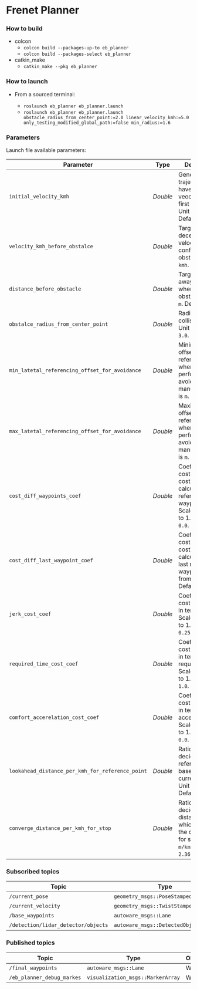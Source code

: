 # Frenet Planner

### How to build
* colcon
  - `colcon build --packages-up-to eb_planner`
  - `colcon build --packages-select eb_planner`
* catkin_make
  - `catkin_make --pkg eb_planner`


### How to launch

* From a sourced terminal:

    - `roslaunch eb_planner eb_planner.launch`
    - `roslaunch eb_planner eb_planner.launch obstacle_radius_from_center_point:=2.0 linear_velocity_kmh:=5.0 only_testing_modified_global_path:=false min_radius:=1.6`


### Parameters

Launch file available parameters:

|Parameter| Type| Description|
----------|-----|--------
|`initial_velocity_kmh`|*Double* |Generate a trajectory which have this linear veocity at the first waypoint. Unit is `kmh`. Default `2.1`.|
|`velocity_kmh_before_obstalce`|*Double*|Target decelerated velocity when confronting a obstale. Unit is `kmh`. Default `1.0`.|
|`distance_before_obstacle`|*Double*|Target keep-away distance when facing a obstalce. Unit is `m`. Default `7.0`.|
|`obstalce_radius_from_center_point`|*Double*|Radius using for collision check. Unit is `m`. Default `3.0`.|
|`min_latetal_referencing_offset_for_avoidance`|*Double*|Minimum lateral offset for a reference point when performing an avoiding manuever. Unit is `m`. Default `5.0`.|
|`max_latetal_referencing_offset_for_avoidance`|*Double*|Maximum lateral offset for a reference point when performing an avoiding manuever. Unit is `m`. Default `8.0`.|
|`cost_diff_waypoints_coef`|*Double*|Coefficient for cost(running cost) calculation with reference waypoints. Scale from 0.0 to 1.0. Default `0.0`.|
|`cost_diff_last_waypoint_coef`|*Double*|Coefficient for cost(terminal cost) calculation with last reference waypoint. Scale from 0.0 to 1.0. Default `1.0`.|
|`jerk_cost_coef`|*Double*|Coefficient for cost calculation in terms of jerk. Scale from 0.0 to 1.0. Default `0.25`.|
|`required_time_cost_coef`|*Double*|Coefficient for cost calculation in terms of required time. Scale from 0.0 to 1.0. Default `1.0`.|
|`comfort_accerelation_cost_coef`|*Double*|Coefficient for cost calculation in terms of acceleration. Scale from 0.0 to 1.0. Default `0.0`.|
|`lookahead_distance_per_kmh_for_reference_point`|*Double*|Ratio for deciding referece point based on current_velocity. Unit is `m/kmh`. Default `2.0`.|
|`converge_distance_per_kmh_for_stop`|*Double*|Ratio for deciding a distance at which starting the deceleration for stop. Unit is `m/kmh`. Default `2.36`.|


### Subscribed topics

|Topic|Type|Objective|
------|----|---------
|`/current_pose`|`geometry_msgs::PoseStamped`|WIP|
|`/current_velocity`|`geometry_msgs::TwistStamped`|WIP|
|`/base_waypoints`|`autoware_msgs::Lane`|WIP|
|`/detection/lidar_detector/objects`|`autoware_msgs::DetectedObjectArray`|WIP|

### Published topics

|Topic|Type|Objective|
------|----|---------
|`/final_waypoints`|`autoware_msgs::Lane`|WIP|
|`/eb_planner_debug_markes`|`visualization_msgs::MarkerArray`|WIP|
